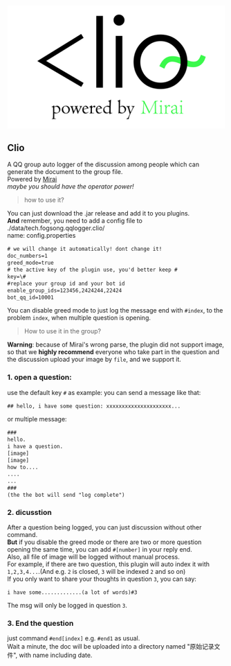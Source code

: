 ![](./github/title.jpg)
## Clio
A QQ group auto logger of the discussion among people
which can generate the document to the group file.  
Powered by [Mirai](https://github.com/mamoe/mirai)  
*maybe you should have the operator power!*
> how to use it?

You can just download the .jar release and add it to you plugins.  
**And** remember, you need to add a config file to ./data/tech.fogsong.qqlogger.clio/  
name: config.properties
```properties
# we will change it automatically! dont change it!
doc_numbers=1
greed_mode=true
# the active key of the plugin use, you'd better keep #
key=\#
#replace your group id and your bot id
enable_group_ids=123456,2424244,22424
bot_qq_id=10001
```
You can disable greed mode to just log the message end with `#index`, to the problem `index`,
when multiple question is opening.
> How to use it in the group?  

**Warning**: because of Mirai's wrong parse, the plugin did not support image, so that we **highly recommend** everyone who take part in the question and the discussion
upload your image by `file`, and we support it.
### 1. open a question:
use the default key `#` as example:
you can send a message like that:
```
## hello, i have some question: xxxxxxxxxxxxxxxxxxxxx...
```
or multiple message:
```
###
hello.
i have a question.
[image]
[image]
how to....
....
...
###
(the the bot will send "log complete")
```
### 2. dicusstion
After a question being logged, you can just discussion without other command.  
**But** if you disable the greed mode or there are two or more question opening the same time,
you can add `#[number]` in your reply end.  
Also, all file of image will be logged without manual process.  
For example, if there are two question, this plugin will auto index it with `1,2,3,4...`.(And e.g. `2` is closed,
`3` will be indexed `2` and so on)  
If you only want to share your thoughts in question `3`, you can say:
```properties
i have some.............(a lot of words)#3
```
The msg will only be logged in question `3`.  
### 3. End the question
just command `#end[index]` e.g. `#end1` as usual.  
Wait a minute, the doc will be uploaded into a directory named "原始记录文件",
with name including date.



